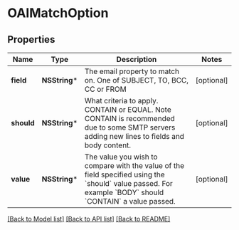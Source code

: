 # OAIMatchOption

## Properties
Name | Type | Description | Notes
------------ | ------------- | ------------- | -------------
**field** | **NSString*** | The email property to match on. One of SUBJECT, TO, BCC, CC or FROM | [optional] 
**should** | **NSString*** | What criteria to apply. CONTAIN or EQUAL. Note CONTAIN is recommended due to some SMTP servers adding new lines to fields and body content. | [optional] 
**value** | **NSString*** | The value you wish to compare with the value of the field specified using the &#x60;should&#x60; value passed. For example &#x60;BODY&#x60; should &#x60;CONTAIN&#x60; a value passed. | [optional] 

[[Back to Model list]](../README.md#documentation-for-models) [[Back to API list]](../README.md#documentation-for-api-endpoints) [[Back to README]](../README.md)


